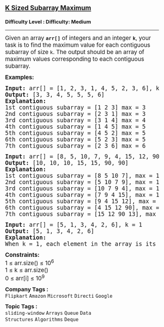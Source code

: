 <h2><a href="https://www.geeksforgeeks.org/problems/maximum-of-all-subarrays-of-size-k3101/1?page=1&status=attempted&sortBy=submissions">K Sized Subarray Maximum</a></h2><h3>Difficulty Level : Difficulty: Medium</h3><hr><div class="problems_problem_content__Xm_eO"><p><span style="font-size: 14pt;">Given an array <strong><code>arr[]</code></strong> of integers and an integer <strong><code>k</code></strong>, your task is to find the maximum value for each contiguous subarray of size <code>k</code>. The output should be an array of maximum values corresponding to each contiguous subarray.</span></p>
<p><span style="font-size: 14pt;"><strong>Examples:</strong></span></p>
<pre><span style="font-size: 14pt;"><strong>Input: </strong>arr[] = [1, 2, 3, 1, 4, 5, 2, 3, 6], k = 3
<strong>Output: </strong>[3, 3, 4, 5, 5, 5, 6] 
<strong>Explanation: </strong>
1st contiguous subarray = [1 2 3] max = 3
2nd contiguous subarray = [2 3 1] max = 3
3rd contiguous subarray = [3 1 4] max = 4
4th contiguous subarray = [1 4 5] max = 5
5th contiguous subarray = [4 5 2] max = 5
6th contiguous subarray = [5 2 3] max = 5
7th contiguous subarray = [2 3 6] max = 6<br></span></pre>
<pre><span style="font-size: 14pt;"><strong>Input: </strong>arr[] = [8, 5, 10, 7, 9, 4, 15, 12, 90, 13], k = 4
<strong>Output: </strong>[10, 10, 10, 15, 15, 90, 90]
<strong>Explanation: 
</strong>1st contiguous subarray = [8 5 10 7], max = 10
2nd contiguous subarray = [5 10 7 9], max = 10
3rd contiguous subarray = [10 7 9 4], max = 10
4th contiguous subarray = [7 9 4 15], max = 15
5th contiguous subarray = [9 4 15 12], max = 15
6th contiguous subarray = [4 15 12 90], max = 90
7th contiguous subarray = [15 12 90 13], max = 90</span></pre>
<pre><span style="font-size: 14pt;"><strong>Input: </strong>arr[] = [5, 1, 3, 4, 2, 6], k = 1
<strong>Output: </strong>[5, 1, 3, 4, 2, 6]
<strong>Explanation: 
</strong>When k = 1, each element in the array is its own subarray, so the output is simply the same array
</span></pre>
<p><span style="font-size: 14pt;"><strong>Constraints:</strong><br>1 ≤ arr.size() ≤ 10<sup>6</sup><br>1 ≤ k ≤ arr.size()<br>0 ≤ arr[i] ≤ 10<sup>9</sup></span></p></div><p><span style=font-size:18px><strong>Company Tags : </strong><br><code>Flipkart</code>&nbsp;<code>Amazon</code>&nbsp;<code>Microsoft</code>&nbsp;<code>Directi</code>&nbsp;<code>Google</code>&nbsp;<br><p><span style=font-size:18px><strong>Topic Tags : </strong><br><code>sliding-window</code>&nbsp;<code>Arrays</code>&nbsp;<code>Queue</code>&nbsp;<code>Data Structures</code>&nbsp;<code>Algorithms</code>&nbsp;<code>Deque</code>&nbsp;